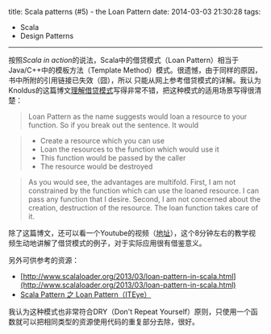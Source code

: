 title: Scala patterns (#5) - the Loan Pattern
date: 2014-03-03 21:30:28
tags:
 - Scala
 - Design Patterns
---

按照*Scala in action*的说法，Scala中的借贷模式（Loan Pattern）相当于Java/C++中的模板方法（Template Method）模式。很遗憾，由于同样的原因，书中所附的引用链接已失效（囧），所以
只能从网上参考借贷模式的详解。我认为Knoldus的这篇博文[理解借贷模式](http://blog.knoldus.com/2012/11/16/scalaknol-understanding-loan-pattern/)写得非常不错，把这种模式的适用场景写得很清楚：

<!-- more -->

>Loan Pattern as the name suggests would loan a resource to your function. So if you break out the sentence. It would

> - Create a resource which you can use
> - Loan the resources to the function which would use it
> - This function would be passed by the caller
> - The resource would be destroyed

> As you would see, the advantages are multifold. First, I am not constrained by the function which can use the loaned resource. I can pass any function that I desire. Second, I am not concerned about the creation, destruction of the resource. The loan function takes care of it.

除了这篇博文，还可以看一个Youtube的视频（[地址](https://www.youtube.com/watch?v=FKbTqezP8vQ)），这个8分钟左右的教学视频生动地讲解了借贷模式的例子，对于实际应用很有借鉴意义。

另外可供参考的资源：

 - [http://www.scalaloader.org/2013/03/loan-pattern-in-scala.html](http://www.scalaloader.org/2013/03/loan-pattern-in-scala.html)
 - [Scala Pattern 之 Loan Pattern（ITEye）](http://www.iteye.com/topic/536958)

我认为这种模式也非常符合DRY（Don't Repeat Yourself）原则，只使用一个函数就可以把相同类型的资源使用代码的重复部分去除，很好。